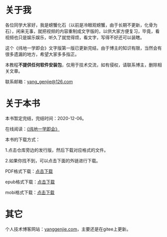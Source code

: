 # 关于我

各位同学大家好，我是螃蟹化石（以前是冷眼观螃蟹，由于长期不更新，化骨为石），闲来无事，就把视频的内容重制成文字版的，以供大家方便复习，毕竟，看视频也只是娱乐娱乐，听久了就觉得烦，看文字，写得不好还可以装瞎。

这个《纬地一学即会》文字版第一版已更新完结，由于博主的知识有限，当然会有很多遗漏的地方，希望大家多多指正。

本教程**不提供任何软件安装包**，仅用于技术交流，如有侵权，请联系博主，删除相关文章。

联系邮箱：[yang_genjie@126.com](yang_genjie@126.com)

# 关于本书

本书暂定完结，完结时间：2020-12-06。

在线阅读：[《纬地一学即会》](https://www.yuque.com/ryzeyang-k2z5n/pncozy/vo28g1hgr284)

本书的下载方式：

1.点击仓库旁边的发行版，然后下载对应格式的文件。

2.如果你找不到，可以点击下面的外链进行下载。

PDF格式下载：[点击下载](https://wwi.lanzoui.com/ihWbYjmx8vi)

epub格式下载：[点击下载](https://www.lanzoui.com/iftvYj444cd)

mobi格式下载：[点击下载](https://www.lanzoui.com/iwlFIj443xi)



# 其它

个人技术博客网站：[yanggenjie.com](https://yanggenjie.cn/)，主要还是在gitee上更新。

